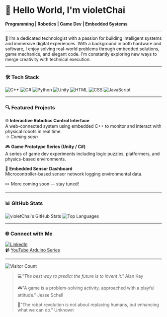 # 👋 Hello World, I'm violetChai

**Programming | Robotics | Game Dev | Embedded Systems**

---

🎯 I’m a dedicated technologist with a passion for building intelligent systems and immersive digital experiences. With a background in both hardware and software, I enjoy solving real-world problems through embedded solutions, game mechanics, and elegant code. I'm constantly exploring new ways to merge creativity with technical execution.

---

### 🛠️ Tech Stack
![C++](https://img.shields.io/badge/C++-00599C?style=flat&logo=c%2b%2b&logoColor=white)
![C#](https://img.shields.io/badge/C%23-239120?style=flat&logo=c-sharp&logoColor=white)
![Python](https://img.shields.io/badge/Python-3776AB?style=flat&logo=python&logoColor=white)
![Unity](https://img.shields.io/badge/Unity-000000?style=flat&logo=unity&logoColor=white)
![HTML](https://img.shields.io/badge/HTML5-E34F26?style=flat&logo=html5&logoColor=white)
![CSS](https://img.shields.io/badge/CSS3-1572B6?style=flat&logo=css3&logoColor=white)
![JavaScript](https://img.shields.io/badge/JavaScript-F7DF1E?style=flat&logo=javascript&logoColor=black)

---

### 🔍 Featured Projects

🌐 **Interactive Robotics Control Interface**  
A web-connected system using embedded C++ to monitor and interact with physical robots in real time.  
→ *Coming soon*

🎮 **Game Prototype Series (Unity / C#)**  
A series of game dev experiments including logic puzzles, platformers, and physics-based environments.

🧠 **Embedded Sensor Dashboard**  
Microcontroller-based sensor network logging environmental data.

✏️ More coming soon — stay tuned!

---

### 📊 GitHub Stats

![violetChai's GitHub Stats](https://github-readme-stats.vercel.app/api?username=violetChai&show_icons=true&theme=default&hide=stars)
![Top Languages](https://github-readme-stats.vercel.app/api/top-langs/?username=violetChai&layout=compact&theme=default)

---

### 🌐 Connect with Me

[![LinkedIn](https://img.shields.io/badge/LinkedIn-blue?style=flat&logo=linkedin&logoColor=white)](https://www.linkedin.com/in/programmerlynn)  
📹 [YouTube Arduino Series](https://www.youtube.com/watch?v=3-0L146YqQ0&list=PL_nQH5yfEkF50Cs9F-3Xkh1BHqFjBqPyQ)

---

![Visitor Count](https://komarev.com/ghpvc/?username=violetChai&style=flat&color=blue)

> 💻_"The best way to predict the future is to invent it."_ Alan Kay
> 
> 🎮"A game is a problem-solving activity, approached with a playful attitude." Jesse Schell
> 
> 🤖"The robot revolution is not about replacing humans, but enhancing what we can do." Unknown

